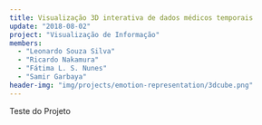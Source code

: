 ```yaml
---
title: Visualização 3D interativa de dados médicos temporais
update: "2018-08-02"
project: "Visualização de Informação"
members:
  - "Leonardo Souza Silva"
  - "Ricardo Nakamura"
  - "Fátima L. S. Nunes"
  - "Samir Garbaya"
header-img: "img/projects/emotion-representation/3dcube.png"
---
```



Teste do Projeto

